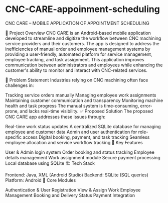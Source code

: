 # CNC-CARE-appoinment-scheduling
CNC CARE – MOBILE APPLICATION OF APPOINTMENT SCHEDULING

📱 Project Overview CNC CARE is an Android-based mobile application developed to streamline and digitize the workflow between CNC machining service providers and their customers. The app is designed to address the inefficiencies of manual order and employee management systems by providing a user-friendly, automated platform for service management, employee tracking, and task assignment. This application improves communication between administrators and employees while enhancing the customer's ability to monitor and interact with CNC-related services.

🎯 Problem Statement Industries relying on CNC machining often face challenges in:

Tracking service orders manually
Managing employee work assignments
Maintaining customer communication and transparency
Monitoring machine health and task progress The manual system is time-consuming, error-prone, and lacks real-time visibility.
✅ Proposed Solution The proposed CNC CARE app addresses these issues through:

Real-time work status updates
A centralized SQLite database for managing employee and customer data
Admin and user authentication for role-specific access
Digital booking, payment, and task tracking
Seamless employee allocation and service workflow tracking
🚀 Key Features

User & Admin login system
Order booking and status tracking
Employee details management
Work assignment module
Secure payment processing
Local database using SQLite
🏗️ Tech Stack

Frontend: Java, XML (Android Studio)
Backend: SQLite (SQL queries)
Platform: Android
🧩 Core Modules

Authentication & User Registration
View & Assign Work
Employee Management
Booking and Delivery Status
Payment Integration
